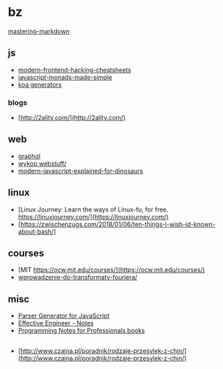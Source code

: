 # bz

[mastering-markdown](https://guides.github.com/features/mastering-markdown/)

## js
  - [modern-frontend-hacking-cheatsheets](https://medium.freecodecamp.org/modern-frontend-hacking-cheatsheets-df9c2566c72a)
  - [javascript-monads-made-simple](https://medium.com/javascript-scene/javascript-monads-made-simple-7856be57bfe8)
  - [koa generators](http://blog.stevensanderson.com/2013/12/21/experiments-with-koa-and-javascript-generators/)
  
### blogs
  - [http://2ality.com/](http://2ality.com/)

## web
  - [graphql](https://medium.com/javascript-scene/graphql-at-the-rest-aurant-f4091054e82a)
  - [wykop webstuff/](https://www.wykop.pl/tag/webstuff/)
  - [modern-javascript-explained-for-dinosaurs](https://medium.com/the-node-js-collection/modern-javascript-explained-for-dinosaurs-f695e9747b70)

## linux
  - [Linux Journey: Learn the ways of Linux-fu, for free. https://linuxjourney.com/](https://linuxjourney.com/)
  - [https://zwischenzugs.com/2018/01/06/ten-things-i-wish-id-known-about-bash/]
  
## courses
  - [MIT https://ocw.mit.edu/courses/](https://ocw.mit.edu/courses/)
  - [wprowadzenie-do-transformaty-fouriera/](https://www.wykop.pl/link/4133255/wprowadzenie-do-transformaty-fouriera/)

## misc
  - [Parser Generator for JavaScript](https://pegjs.org/)
  - [Effective Engineer - Notes](https://gist.github.com/rondy/af1dee1d28c02e9a225ae55da2674a6f)
  - [Programming Notes for Professionals books](http://www.wykop.pl/ramka/4118917/duzo-darmowej-wiedzy-ze-stackoverflow/)
  
##
  - [http://www.czajna.pl/poradnik/rodzaje-przesylek-z-chin/](http://www.czajna.pl/poradnik/rodzaje-przesylek-z-chin/)
